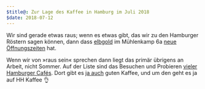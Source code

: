 ```yaml
---
$title@: Zur Lage des Kaffee in Hamburg im Juli 2018
$date: 2018-07-12
---
```


Wir sind gerade etwas raus; wenn es etwas gibt, das wir zu den Hamburger Röstern sagen können, dann dass [elbgold]([url('/content/roasters/elbgold.md')]) im Mühlenkamp 6a [neue Öffnungszeiten](https://www.facebook.com/elbgold/photos/a.387431066089.173499.52734246089/10155286094506090/) hat.

Wenn wir von »raus sein« sprechen dann liegt das primär übrigens an Arbeit, nicht Sommer. Auf der Liste sind das Besuchen und Probieren [vieler Hamburger Cafés](https://www.hamburg.de/branchenbuch/hamburg/10233062/n0/). Dort gibt es [ja auch]([url('/content/pages/cafes.md')]) guten Kaffee, und um den geht es ja auf HH Kaffee 👌